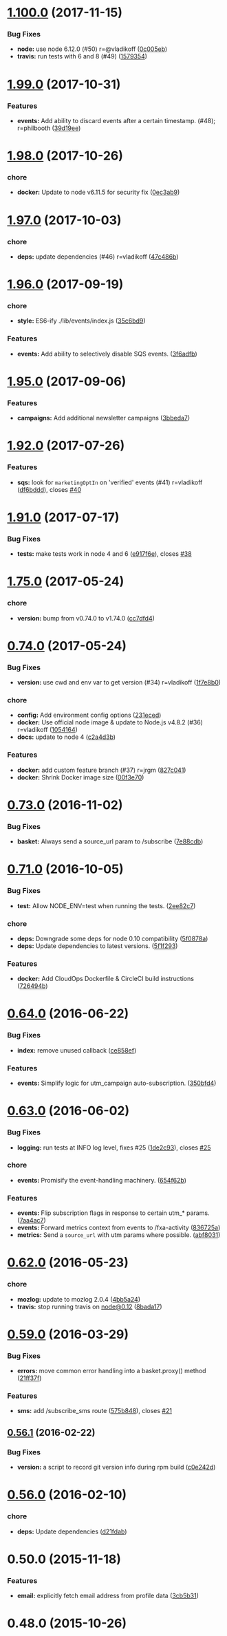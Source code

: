 <a name="1.100.0"></a>
# [1.100.0](https://github.com/mozilla/fxa-basket-proxy/compare/v1.99.0...v1.100.0) (2017-11-15)


### Bug Fixes

* **node:** use node 6.12.0 (#50) r=@vladikoff ([0c005eb](https://github.com/mozilla/fxa-basket-proxy/commit/0c005eb))
* **travis:** run tests with 6 and 8 (#49) ([1579354](https://github.com/mozilla/fxa-basket-proxy/commit/1579354))



<a name="1.99.0"></a>
# [1.99.0](https://github.com/mozilla/fxa-basket-proxy/compare/v1.98.0...v1.99.0) (2017-10-31)


### Features

* **events:** Add ability to discard events after a certain timestamp. (#48); r=philbooth ([39d19ee](https://github.com/mozilla/fxa-basket-proxy/commit/39d19ee))



<a name="1.98.0"></a>
# [1.98.0](https://github.com/mozilla/fxa-basket-proxy/compare/v1.97.0...v1.98.0) (2017-10-26)


### chore

* **docker:** Update to node v6.11.5 for security fix ([0ec3ab9](https://github.com/mozilla/fxa-basket-proxy/commit/0ec3ab9))



<a name="1.97.0"></a>
# [1.97.0](https://github.com/mozilla/fxa-basket-proxy/compare/v1.96.0...v1.97.0) (2017-10-03)


### chore

* **deps:** update dependencies (#46) r=vladikoff ([47c486b](https://github.com/mozilla/fxa-basket-proxy/commit/47c486b))



<a name="1.96.0"></a>
# [1.96.0](https://github.com/mozilla/fxa-basket-proxy/compare/v1.95.0...v1.96.0) (2017-09-19)


### chore

* **style:** ES6-ify ./lib/events/index.js ([35c6bd9](https://github.com/mozilla/fxa-basket-proxy/commit/35c6bd9))

### Features

* **events:** Add ability to selectively disable SQS events. ([3f6adfb](https://github.com/mozilla/fxa-basket-proxy/commit/3f6adfb))



<a name="1.95.0"></a>
# [1.95.0](https://github.com/mozilla/fxa-basket-proxy/compare/v1.92.0...v1.95.0) (2017-09-06)


### Features

* **campaigns:** Add additional newsletter campaigns ([3bbeda7](https://github.com/mozilla/fxa-basket-proxy/commit/3bbeda7))



<a name="1.92.0"></a>
# [1.92.0](https://github.com/mozilla/fxa-basket-proxy/compare/v1.91.0...v1.92.0) (2017-07-26)


### Features

* **sqs:** look for `marketingOptIn` on 'verified' events (#41) r=vladikoff ([df6bddd](https://github.com/mozilla/fxa-basket-proxy/commit/df6bddd)), closes [#40](https://github.com/mozilla/fxa-basket-proxy/issues/40)



<a name="1.91.0"></a>
# [1.91.0](https://github.com/mozilla/fxa-basket-proxy/compare/v1.75.0...v1.91.0) (2017-07-17)


### Bug Fixes

* **tests:** make tests work in node 4 and 6 ([e917f6e](https://github.com/mozilla/fxa-basket-proxy/commit/e917f6e)), closes [#38](https://github.com/mozilla/fxa-basket-proxy/issues/38)



<a name="1.75.0"></a>
# [1.75.0](https://github.com/mozilla/fxa-basket-proxy/compare/v0.74.0...v1.75.0) (2017-05-24)


### chore

* **version:** bump from v0.74.0 to v1.74.0 ([cc7dfd4](https://github.com/mozilla/fxa-basket-proxy/commit/cc7dfd4))



<a name="0.74.0"></a>
# [0.74.0](https://github.com/mozilla/fxa-basket-proxy/compare/v0.73.0...v0.74.0) (2017-05-24)


### Bug Fixes

* **version:** use cwd and env var to get version (#34) r=vladikoff ([1f7e8b0](https://github.com/mozilla/fxa-basket-proxy/commit/1f7e8b0))

### chore

* **config:** Add environment config options ([231eced](https://github.com/mozilla/fxa-basket-proxy/commit/231eced))
* **docker:** Use official node image & update to Node.js v4.8.2 (#36) r=vladikoff ([1054164](https://github.com/mozilla/fxa-basket-proxy/commit/1054164))
* **docs:** update to node 4 ([c2a4d3b](https://github.com/mozilla/fxa-basket-proxy/commit/c2a4d3b))

### Features

* **docker:** add custom feature branch (#37) r=jrgm ([827c041](https://github.com/mozilla/fxa-basket-proxy/commit/827c041))
* **docker:** Shrink Docker image size ([00f3e70](https://github.com/mozilla/fxa-basket-proxy/commit/00f3e70))



<a name="0.73.0"></a>
# [0.73.0](https://github.com/mozilla/fxa-basket-proxy/compare/v0.71.0...v0.73.0) (2016-11-02)


### Bug Fixes

* **basket:** Always send a source_url param to /subscribe ([7e88cdb](https://github.com/mozilla/fxa-basket-proxy/commit/7e88cdb))



<a name="0.71.0"></a>
# [0.71.0](https://github.com/mozilla/fxa-basket-proxy/compare/v0.64.0...v0.71.0) (2016-10-05)


### Bug Fixes

* **test:** Allow NODE_ENV=test when running the tests. ([2ee82c7](https://github.com/mozilla/fxa-basket-proxy/commit/2ee82c7))

### chore

* **deps:** Downgrade some deps for node 0.10 compatibility ([5f0878a](https://github.com/mozilla/fxa-basket-proxy/commit/5f0878a))
* **deps:** Update dependencies to latest versions. ([5f1f293](https://github.com/mozilla/fxa-basket-proxy/commit/5f1f293))

### Features

* **docker:** Add CloudOps Dockerfile & CircleCI build instructions ([726494b](https://github.com/mozilla/fxa-basket-proxy/commit/726494b))



<a name="0.64.0"></a>
# [0.64.0](https://github.com/mozilla/fxa-basket-proxy/compare/v0.63.0...v0.64.0) (2016-06-22)


### Bug Fixes

* **index:** remove unused callback ([ce858ef](https://github.com/mozilla/fxa-basket-proxy/commit/ce858ef))

### Features

* **events:** Simplify logic for utm_campaign auto-subscription. ([350bfd4](https://github.com/mozilla/fxa-basket-proxy/commit/350bfd4))



<a name="0.63.0"></a>
# [0.63.0](https://github.com/mozilla/fxa-basket-proxy/compare/v0.62.0...v0.63.0) (2016-06-02)


### Bug Fixes

* **logging:** run tests at INFO log level, fixes #25 ([1de2c93](https://github.com/mozilla/fxa-basket-proxy/commit/1de2c93)), closes [#25](https://github.com/mozilla/fxa-basket-proxy/issues/25)

### chore

* **events:** Promisify the event-handling machinery. ([654f62b](https://github.com/mozilla/fxa-basket-proxy/commit/654f62b))

### Features

* **events:** Flip subscription flags in response to certain utm_* params. ([7aa4ac7](https://github.com/mozilla/fxa-basket-proxy/commit/7aa4ac7))
* **events:** Forward metrics context from events to /fxa-activity ([836725a](https://github.com/mozilla/fxa-basket-proxy/commit/836725a))
* **metrics:** Send a `source_url` with utm params where possible. ([abf8031](https://github.com/mozilla/fxa-basket-proxy/commit/abf8031))



<a name="0.62.0"></a>
# [0.62.0](https://github.com/mozilla/fxa-basket-proxy/compare/v0.59.0...v0.62.0) (2016-05-23)


### chore

* **mozlog:** update to mozlog 2.0.4 ([4bb5a24](https://github.com/mozilla/fxa-basket-proxy/commit/4bb5a24))
* **travis:** stop running travis on node@0.12 ([8bada17](https://github.com/mozilla/fxa-basket-proxy/commit/8bada17))



<a name="0.59.0"></a>
# [0.59.0](https://github.com/mozilla/fxa-basket-proxy/compare/v0.56.1...v0.59.0) (2016-03-29)


### Bug Fixes

* **errors:** move common error handling into a basket.proxy() method ([21ff37f](https://github.com/mozilla/fxa-basket-proxy/commit/21ff37f))

### Features

* **sms:** add /subscribe_sms route ([575b848](https://github.com/mozilla/fxa-basket-proxy/commit/575b848)), closes [#21](https://github.com/mozilla/fxa-basket-proxy/issues/21)



<a name="0.56.1"></a>
## [0.56.1](https://github.com/mozilla/fxa-basket-proxy/compare/v0.56.0...v0.56.1) (2016-02-22)


### Bug Fixes

* **version:** a script to record git version info during rpm build ([c0e242d](https://github.com/mozilla/fxa-basket-proxy/commit/c0e242d))



<a name="0.56.0"></a>
# [0.56.0](https://github.com/mozilla/fxa-basket-proxy/compare/v0.50.0...v0.56.0) (2016-02-10)


### chore

* **deps:** Update dependencies ([d21fdab](https://github.com/mozilla/fxa-basket-proxy/commit/d21fdab))



<a name="0.50.0"></a>
# 0.50.0 (2015-11-18)


### Features

* **email:** explicitly fetch email address from profile data ([3cb5b31](https://github.com/mozilla/fxa-basket-proxy/commit/3cb5b31))



<a name="0.48.0"></a>
# 0.48.0 (2015-10-26)




